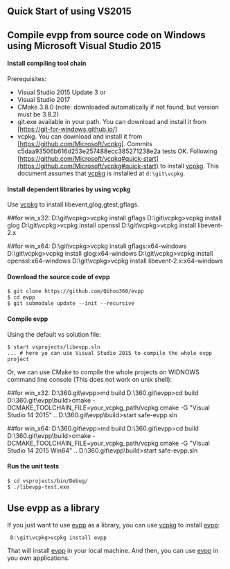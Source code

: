 Quick Start of using VS2015
---
	
## Compile evpp from source code on Windows using Microsoft Visual Studio 2015

#### Install compiling tool chain

Prerequisites:

- Visual Studio 2015 Update 3 or
- Visual Studio 2017
- CMake 3.8.0  (note: downloaded automatically if not found, but version must be 3.8.2)
- git.exe available in your path. You can download and install it from [https://git-for-windows.github.io/]
- vcpkg. You can download and install it from [https://github.com/Microsoft/vcpkg]. Commits c5daa93506b616d253e257488ecc385271238e2a tests OK. Following [https://github.com/Microsoft/vcpkg#quick-start](https://github.com/Microsoft/vcpkg#quick-start) to install [vcpkg]. This document assumes that [vcpkg] is installed at `d:\git\vcpkg`.

#### Install dependent libraries by using vcpkg

Use [vcpkg] to install libevent,glog,gtest,gflags.

##for win_x32:
	D:\git\vcpkg>vcpkg install gflags
	D:\git\vcpkg>vcpkg install glog
	D:\git\vcpkg>vcpkg install openssl
	D:\git\vcpkg>vcpkg install libevent-2.x

##for win_x64:
	D:\git\vcpkg>vcpkg install gflags:x64-windows
	D:\git\vcpkg>vcpkg install glog:x64-windows
	D:\git\vcpkg>vcpkg install openssl:x64-windows
	D:\git\vcpkg>vcpkg install libevent-2.x:x64-windows


#### Download the source code of evpp

	$ git clone https://github.com/Qihoo360/evpp
	$ cd evpp
	$ git submodule update --init --recursive

#### Compile evpp

Using the default vs solution file:

	$ start vsprojects/libevpp.sln
	... # here yo can use Visual Studio 2015 to compile the whole evpp project

Or, we can use CMake to compile the whole projects on WIDNOWS command line console (This does not work on unix shell):

##for win_x32:
	D:\360.git\evpp>md build
	D:\360.git\evpp>cd build
	D:\360.git\evpp\build>cmake -DCMAKE_TOOLCHAIN_FILE=your_vcpkg_path/vcpkg.cmake -G "Visual Studio 14 2015" ..
	D:\360.git\evpp\build>start safe-evpp.sln

##for win_x64:
	D:\360.git\evpp>md build
	D:\360.git\evpp>cd build
	D:\360.git\evpp\build>cmake -DCMAKE_TOOLCHAIN_FILE=your_vcpkg_path/vcpkg.cmake -G "Visual Studio 14 2015 Win64" ..
	D:\360.git\evpp\build>start safe-evpp.sln

#### Run the unit tests

	$ cd vsprojects/bin/Debug/
	$ ./libevpp-test.exe

## Use evpp as a library

If you just want to use [evpp] as a library, you can use [vcpkg] to install [evpp]:

	 D:\git\vcpkg>vcpkg install evpp

That will install [evpp] in your local machine. And then, you can use [evpp] in you own applications.


[evpp]:https://github.com/Qihoo360/evpp
[https://github.com/Microsoft/vcpkg]:https://github.com/Microsoft/vcpkg
[vcpkg]:https://github.com/Microsoft/vcpkg
[https://git-for-windows.github.io/]:https://git-for-windows.github.io/






